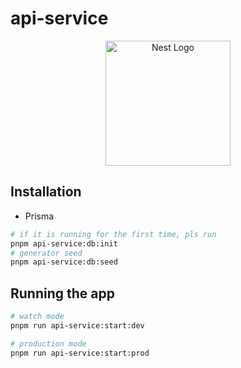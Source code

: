 # api-service

<p align="center">
  <a href="http://nestjs.com/" target="blank"><img src="https://nestjs.com/img/logo-small.svg" width="200" alt="Nest Logo" /></a>
</p>

## Installation

- Prisma

```bash
# if it is running for the first time, pls run
pnpm api-service:db:init
# generator seed
pnpm api-service:db:seed
```

## Running the app

```bash
# watch mode
pnpm run api-service:start:dev

# production mode
pnpm run api-service:start:prod
```
